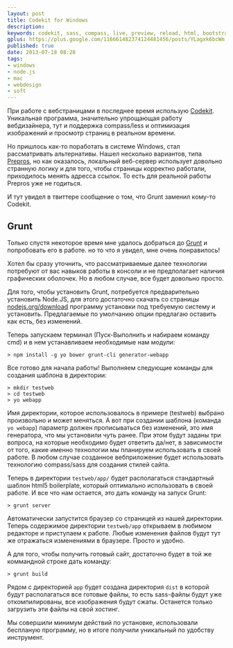 ```yaml
---
layout: post
title: Codekit for Windows
description: 
keywords: codekit, sass, compass, live, preview, reload, html, bootstrap, node, npm
gplus: https://plus.google.com/116661482374124481456/posts/YLagxk6bcWm
published: true
date: 2013-07-18 08:28
tags:
- windows
- node.js
- mac
- webdesign
- soft
---
```


При работе с вебстраницами в последнее время использую [Codekit](http://incident57.com/codekit/ "Codekit – The Mac App For Webdevelopers"). Уникальная программа, значительно упрощающая работу вебдизайнера, тут и поддержка compass/less и оптимизация изображений и просмотр страниц в реальном времени.

Но пришлось как-то поработать в системе Windows, стал рассматривать альтернативы. Нашел несколько вариантов, типа [Prepros](http://alphapixels.com/prepros/), но как оказалось, локальный веб-сервер использует довольно странную логику и для того, чтобы страницы корректно работали, приходилось менять адресса ссылок. То есть для реальной работы Prepros уже не годиться. 

И тут увидел в твиттере сообщение о том, что Grunt заменил кому-то Codekit.

## Grunt

Только спустя некоторое время мне удалось добраться до [Grunt](http://gruntjs.com/ "GRUNT The JavaScript Task Runner") и попробовать его в работе. но то что я увидел, мне очень понравилось!

Хотел бы сразу уточнить, что рассматриваемые далее технологии потребуют от вас навыков работы в консоли и не предполагает наличия графических оболочек. Но в любом случае, все будет довольно просто.

Для того, чтобы установить Grunt, потребуется предварительно установить Node.JS, для этого достаточно скачать со страницы [nodejs.org/download](http://nodejs.org/download/) программу установки под требуемую систему и установить. Предлагаемые по умолчанию опции предлагаю оставить как есть, без изменений.

Теперь запускаем терминал (Пуск-Выполнить и набираем команду cmd) и в нем устанавливаем необходимые нам модули:

    > npm install -g yo bower grunt-cli generator-webapp

Все готово для начала работы! Выполняем следующие команды для создания шаблона в директории:

    > mkdir testweb
    > cd testweb
    > yo webapp

Имя директории, которое использовалось в примере (testweb) выбрано произвольно и может меняться. А вот при создании шаблона (команда `yo webapp`) параметр должен прописываться без изменений, это имя генератора, что мы установили чуть ранее. При этом будут заданы три вопроса, на которые необходимо будет ответить да/нет, в зависимости от того, какие именно технологии мы планируем использовать в своей работе. В любом случае созданное вебприложение будет использовать технологию compass/sass для создания стилей сайта.

Теперь в директории `testweb/app/` будет располагаться стандартный шаблон html5 boilerplate, который оптимально использовать в своей работе. И все что нам остается, это дать команду на запуск Grunt:

    > grunt server

Автоматически запустится браузер со страницей из нашей директории. Теперь содержимое директории `testweb/app` открываем в любимом редакторе и приступаем к работе. Любые изменения файлов будут тут же отражаться изменениями в браузере. Просто и удобно.

А для того, чтобы получить готовый сайт, достаточно будет в той же коммандной строке дать команду:

    > grunt build

Рядом с директорией `app` будет создана директория `dist` в которой будут располагаться все готовые файлы, то есть sass-файлы будут уже откомпилированы, все изображения будут сжаты. Останется только загрузить эти файлы на свой хостинг.

Мы совершили минимум действий по установке, использовали беспланую программу, но в итоге получили уникальный по удобству инструмент.
